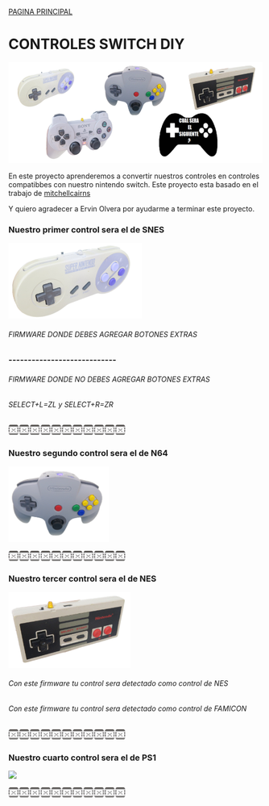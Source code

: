 [PAGINA PRINCIPAL](index.md)

# CONTROLES SWITCH DIY

<img src="imagenes/controles_switch.png"
height="200">

En este proyecto aprenderemos a convertir nuestros controles en controles compatibbes con nuestro nintendo switch.
Este proyecto esta basado en el trabajo de [mitchellcairns](https://github.com/mitchellcairns)

Y quiero agradecer a Ervin Olvera por ayudarme a terminar este proyecto.

### Nuestro primer control sera el de SNES

<img src="imagenes/CONTROLsnes.png"
height="150">

###### FIRMWARE DONDE DEBES AGREGAR BOTONES EXTRAS

<script type="module" src="web/install-button.js?module">conectar</script>
<esp-web-install-button manifest="proyectos/controles_switch/snes/manifest.json"></esp-web-install-button>

### ----------------------------

###### FIRMWARE DONDE NO DEBES AGREGAR BOTONES EXTRAS
###### SELECT+L=ZL y SELECT+R=ZR

<script type="module" src="web/install-button.js?module">conectar</script>
<esp-web-install-button manifest="proyectos/controles_switch/snes_no_botones/manifest.json"></esp-web-install-button>




<img src="imagenes/dividir.jpg"
height="20">

### Nuestro segundo control sera el de N64

<img src="imagenes/n64.png"
height="150">

<script type="module" src="web/install-button.js?module">conectar</script>
<esp-web-install-button manifest="proyectos/controles_switch/n64/manifest.json"></esp-web-install-button>

<img src="imagenes/dividir.jpg"
height="20">

### Nuestro tercer control sera el de NES

<img src="imagenes/nes.png"
height="150">

###### Con este firmware tu control sera detectado como control de NES
<script type="module" src="web/install-button.js?module">conectar</script>
<esp-web-install-button manifest="proyectos/controles_switch/nes/manifest.json"></esp-web-install-button>

###### Con este firmware tu control sera detectado como control de FAMICON
<script type="module" src="web/install-button.js?module">conectar</script>
<esp-web-install-button manifest="proyectos/controles_switch/fc/manifest.json"></esp-web-install-button>

<img src="imagenes/dividir.jpg"
height="20">

### Nuestro cuarto control sera el de PS1

<img src="imagenes/PS1.png"
height="150">

<script type="module" src="web/install-button.js?module">conectar</script>
<esp-web-install-button manifest="proyectos/controles_switch/s1/manifest.json"></esp-web-install-button>

<img src="imagenes/dividir.jpg"
height="20">
